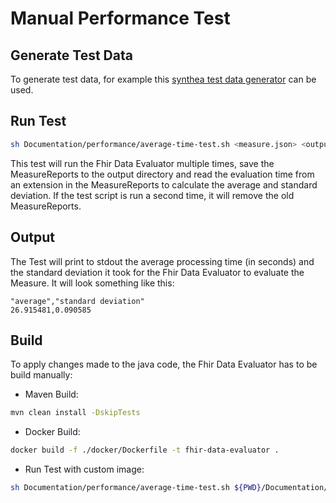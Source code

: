 # Manual Performance Test

## Generate Test Data
To generate test data, for example this [synthea test data generator](https://github.com/samply/blaze/tree/master/docs/performance/synthea) can be used.

## Run Test
```sh
sh Documentation/performance/average-time-test.sh <measure.json> <output/dir> <iterations> <docker-image>
```
This test will run the Fhir Data Evaluator multiple times, save the MeasureReports to the output directory and read the
evaluation time from an extension in the MeasureReports to calculate the average and standard deviation. If the test script is run a second time, it will remove the old MeasureReports.

## Output

The Test will print to stdout the average processing time (in seconds) and the standard deviation it took for the Fhir 
Data Evaluator to evaluate the Measure. It will look something like this:
```
"average","standard deviation"
26.915481,0.090585
```

## Build

To apply changes made to the java code, the Fhir Data Evaluator has to be build manually:

* Maven Build: 
```sh 
mvn clean install -DskipTests
```
* Docker Build:
```sh
docker build -f ./docker/Dockerfile -t fhir-data-evaluator .
```
* Run Test with custom image:
```sh
sh Documentation/performance/average-time-test.sh ${PWD}/Documentation/example-measures/example-measure-2.json ${PWD}/target/performance-output 2 fhir-data-evaluator
```
